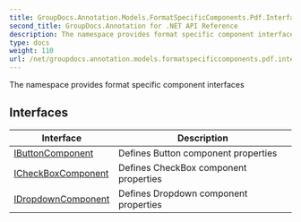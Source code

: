 ```yaml
---
title: GroupDocs.Annotation.Models.FormatSpecificComponents.Pdf.Interfaces
second_title: GroupDocs.Annotation for .NET API Reference
description: The namespace provides format specific component interfaces
type: docs
weight: 110
url: /net/groupdocs.annotation.models.formatspecificcomponents.pdf.interfaces/
---
```

The namespace provides format specific component interfaces

## Interfaces

| Interface | Description |
| --- | --- |
| [IButtonComponent](./ibuttoncomponent/) | Defines Button component properties |
| [ICheckBoxComponent](./icheckboxcomponent/) | Defines CheckBox component properties |
| [IDropdownComponent](./idropdowncomponent/) | Defines Dropdown component properties |



